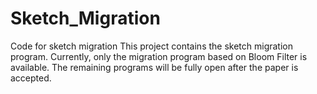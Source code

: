 # Sketch_Migration
Code for sketch migration
This project contains the sketch migration program. Currently, only the migration program based on Bloom Filter is available. The remaining programs will be fully open after the paper is accepted.
